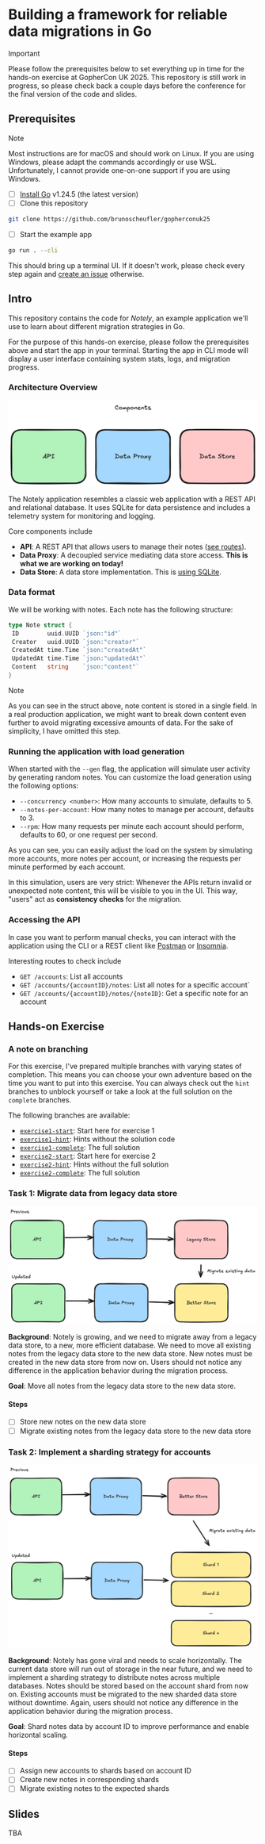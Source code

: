 # Building a framework for reliable data migrations in Go

> [!IMPORTANT]  
> Please follow the prerequisites below to set everything up in time for the hands-on exercise at GopherCon UK 2025. This repository is still work in progress, so please check back a couple days before the conference for the final version of the code and slides.

## Prerequisites

> [!NOTE]  
> Most instructions are for macOS and should work on Linux. If you are using Windows, please adapt the commands accordingly or use WSL. Unfortunately, I cannot provide one-on-one support if you are using Windows.

- [ ] [Install Go](https://go.dev/doc/install) v1.24.5 (the latest version)
- [ ] Clone this repository

```bash
git clone https://github.com/brunoscheufler/gopherconuk25
```

- [ ] Start the example app

```bash
go run . --cli
```

This should bring up a terminal UI. If it doesn't work, please check every step again and [create an issue](https://github.com/BrunoScheufler/GopherConUK25/issues/new) otherwise.

## Intro

This repository contains the code for _Notely_, an example application we'll use to learn about different migration strategies in Go.

For the purpose of this hands-on exercise, please follow the prerequisites above and start the app in your terminal. Starting the app in CLI mode will display a user interface containing system stats, logs, and migration progress.

### Architecture Overview

![Components](./media/Components.png)

The Notely application resembles a classic web application with a REST API and relational database. It uses SQLite for data persistence and includes a telemetry system for monitoring and logging.

Core components include

- **API**: A REST API that allows users to manage their notes ([see routes](./restapi/server.go)).
- **Data Proxy**: A decoupled service mediating data store access. **This is what we are working on today!**
- **Data Store**: A data store implementation. This is [using SQLite](./store/sqlite.go).

### Data format

We will be working with notes. Each note has the following structure:

```go
type Note struct {
 ID        uuid.UUID `json:"id"`
 Creator   uuid.UUID `json:"creator"`
 CreatedAt time.Time `json:"createdAt"`
 UpdatedAt time.Time `json:"updatedAt"`
 Content   string    `json:"content"`
}
```

> [!NOTE]
> As you can see in the struct above, note content is stored in a single field. In a real production application, we might want to break down content even further to avoid migrating excessive amounts of data. For the sake of simplicity, I have omitted this step.

### Running the application with load generation

When started with the `--gen` flag, the application will simulate user activity by generating random notes. You can customize the load generation using the following options:

- `--concurrency <number>`: How many accounts to simulate, defaults to 5.
- `--notes-per-account`: How many notes to manage per account, defaults to 3.
- `--rpm`: How many requests per minute each account should perform, defaults to 60, or one request per second.

As you can see, you can easily adjust the load on the system by simulating more accounts, more notes per account, or increasing the requests per minute performed by each account.

In this simulation, users are very strict: Whenever the APIs return invalid or unexpected note content, this will be visible to you in the UI. This way, "users" act as **consistency checks** for the migration.

### Accessing the API

In case you want to perform manual checks, you can interact with the application using the CLI or a REST client like [Postman](https://www.postman.com/) or [Insomnia](https://insomnia.rest/).

Interesting routes to check include

- `GET /accounts`: List all accounts
- `GET /accounts/{accountID}/notes`: List all notes for a specific account`
- `GET /accounts/{accountID}/notes/{noteID}`: Get a specific note for an account

## Hands-on Exercise

### A note on branching

For this exercise, I've prepared multiple branches with varying states of completion. This means you can choose your own adventure based on the time you want to put into this exercise. You can always check out the `hint` branches to unblock yourself or take a look at the full solution on the `complete` branches.

The following branches are available:

- [`exercise1-start`](https://github.com/BrunoScheufler/GopherConUK25/tree/exercise1-start): Start here for exercise 1
- [`exercise1-hint`](https://github.com/BrunoScheufler/GopherConUK25/tree/exercise1-hint): Hints without the solution code
- [`exercise1-complete`](https://github.com/BrunoScheufler/GopherConUK25/tree/exercise1-complete): The full solution
- [`exercise2-start`](https://github.com/BrunoScheufler/GopherConUK25/tree/exercise2-start): Start here for exercise 2
- [`exercise2-hint`](https://github.com/BrunoScheufler/GopherConUK25/tree/exercise2-hint): Hints without the full solution
- [`exercise2-complete`](https://github.com/BrunoScheufler/GopherConUK25/tree/exercise2-complete): The full solution

### Task 1: Migrate data from legacy data store

![Migration](./media/Migration.png)

**Background**: Notely is growing, and we need to migrate away from a legacy data store, to a new, more efficient database. We need to move all existing notes from the legacy data store to the new data store. New notes must be created in the new data store from now on. Users should not notice any difference in the application behavior during the migration process.

**Goal**: Move all notes from the legacy data store to the new data store.

#### Steps

- [ ] Store new notes on the new data store
- [ ] Migrate existing notes from the legacy data store to the new data store

### Task 2: Implement a sharding strategy for accounts

![Sharding](./media/Sharding.png)

**Background**: Notely has gone viral and needs to scale horizontally. The current data store will run out of storage in the near future, and we need to implement a sharding strategy to distribute notes across multiple databases. Notes should be stored based on the account shard from now on. Existing accounts must be migrated to the new sharded data store without downtime. Again, users should not notice any difference in the application behavior during the migration process.

**Goal**: Shard notes data by account ID to improve performance and enable horizontal scaling.

#### Steps

- [ ] Assign new accounts to shards based on account ID
- [ ] Create new notes in corresponding shards
- [ ] Migrate existing notes to the expected shards

## Slides

TBA
